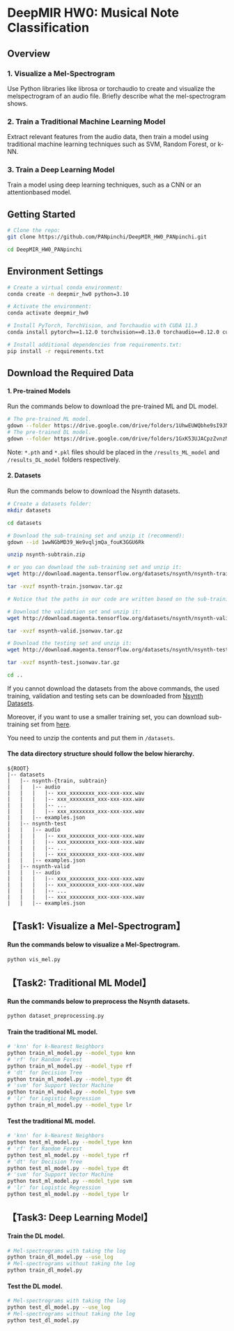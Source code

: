 # DeepMIR HW0: Musical Note Classification

## Overview
### 1. Visualize a Mel-Spectrogram
Use Python libraries like librosa or torchaudio to create and visualize the melspectrogram of an audio file. Briefly describe what the mel-spectrogram shows.
### 2. Train a Traditional Machine Learning Model
Extract relevant features from the audio data, then train a model using
traditional machine learning techniques such as SVM, Random Forest, or k-NN.
### 3. Train a Deep Learning Model
Train a model using deep learning techniques, such as a CNN or an attentionbased model.

## Getting Started 
```bash
# Clone the repo:
git clone https://github.com/PANpinchi/DeepMIR_HW0_PANpinchi.git

cd DeepMIR_HW0_PANpinchi
```
## Environment Settings
```bash
# Create a virtual conda environment:
conda create -n deepmir_hw0 python=3.10

# Activate the environment:
conda activate deepmir_hw0

# Install PyTorch, TorchVision, and Torchaudio with CUDA 11.3
conda install pytorch==1.12.0 torchvision==0.13.0 torchaudio==0.12.0 cudatoolkit=11.3 -c pytorch

# Install additional dependencies from requirements.txt:
pip install -r requirements.txt
```
## Download the Required Data
#### 1. Pre-trained Models
Run the commands below to download the pre-trained ML and DL model. 
```bash
# The pre-trained ML model. 
gdown --folder https://drive.google.com/drive/folders/1UhwEUWQbhe9sI9JMvPMEugBRkptyMTf2?usp=drive_link
# The pre-trained DL model. 
gdown --folder https://drive.google.com/drive/folders/1GxK53UJACpzZvnzM87DXZlJzeUqk2-5O?usp=drive_link
```
Note: `*.pth` and `*.pkl` files should be placed in the `/results_ML_model` and `/results_DL_model` folders respectively.

#### 2. Datasets
Run the commands below to download the Nsynth datasets.
```bash
# Create a datasets folder:
mkdir datasets

cd datasets
```
```bash
# Download the sub-training set and unzip it (recommend):
gdown --id 1wwNGbMD39_We9vqljmQa_fouK3GGU6Rk

unzip nsynth-subtrain.zip

# or you can download the sub-training set and unzip it:
wget http://download.magenta.tensorflow.org/datasets/nsynth/nsynth-train.jsonwav.tar.gz

tar -xvzf nsynth-train.jsonwav.tar.gz

# Notice that the paths in our code are written based on the sub-training dataset. Therefore, you may encounter some path-related error messages when using the training data set.
```
```bash
# Download the validation set and unzip it:
wget http://download.magenta.tensorflow.org/datasets/nsynth/nsynth-valid.jsonwav.tar.gz

tar -xvzf nsynth-valid.jsonwav.tar.gz
```
```bash
# Download the testing set and unzip it:
wget http://download.magenta.tensorflow.org/datasets/nsynth/nsynth-test.jsonwav.tar.gz

tar -xvzf nsynth-test.jsonwav.tar.gz
```
```bash
cd ..
```

If you cannot download the datasets from the above commands, the
used training, validation and testing sets can be downloaded from [Nsynth Datasets](https://magenta.tensorflow.org/datasets/nsynth).

Moreover, if you want to use a smaller training set, you can download sub-training set from [here](https://drive.google.com/file/d/1wwNGbMD39_We9vqljmQa_fouK3GGU6Rk/view?usp=sharing).


You need to unzip the contents and put them in `/datasets`.

#### The data directory structure should follow the below hierarchy.
```
${ROOT}
|-- datasets
|   |-- nsynth-{train, subtrain}
|   |   |-- audio
|   |   |   |-- xxx_xxxxxxxx_xxx-xxx-xxx.wav
|   |   |   |-- xxx_xxxxxxxx_xxx-xxx-xxx.wav
|   |   |   |-- ...
|   |   |   |-- xxx_xxxxxxxx_xxx-xxx-xxx.wav
|   |   |-- examples.json
|   |-- nsynth-test
|   |   |-- audio
|   |   |   |-- xxx_xxxxxxxx_xxx-xxx-xxx.wav
|   |   |   |-- xxx_xxxxxxxx_xxx-xxx-xxx.wav
|   |   |   |-- ...
|   |   |   |-- xxx_xxxxxxxx_xxx-xxx-xxx.wav
|   |   |-- examples.json
|   |-- nsynth-valid
|   |   |-- audio
|   |   |   |-- xxx_xxxxxxxx_xxx-xxx-xxx.wav
|   |   |   |-- xxx_xxxxxxxx_xxx-xxx-xxx.wav
|   |   |   |-- ...
|   |   |   |-- xxx_xxxxxxxx_xxx-xxx-xxx.wav
|   |   |-- examples.json
```

## 【Task1: Visualize a Mel-Spectrogram】
#### Run the commands below to visualize a Mel-Spectrogram.
```bash
python vis_mel.py
```

## 【Task2: Traditional ML Model】
#### Run the commands below to preprocess the Nsynth datasets.
```bash
python dataset_preprocessing.py
```

#### Train the traditional ML model.
```bash
# 'knn' for k-Nearest Neighbors
python train_ml_model.py --model_type knn
# 'rf' for Random Forest
python train_ml_model.py --model_type rf
# 'dt' for Decision Tree
python train_ml_model.py --model_type dt
# 'svm' for Support Vector Machine
python train_ml_model.py --model_type svm
# 'lr' for Logistic Regression
python train_ml_model.py --model_type lr
```

#### Test the traditional ML model.
```bash
# 'knn' for k-Nearest Neighbors
python test_ml_model.py --model_type knn
# 'rf' for Random Forest
python test_ml_model.py --model_type rf
# 'dt' for Decision Tree
python test_ml_model.py --model_type dt
# 'svm' for Support Vector Machine
python test_ml_model.py --model_type svm
# 'lr' for Logistic Regression
python test_ml_model.py --model_type lr
```

## 【Task3: Deep Learning Model】
#### Train the DL model.
```bash
# Mel-spectrograms with taking the log
python train_dl_model.py --use_log
# Mel-spectrograms without taking the log
python train_dl_model.py
```

#### Test the DL model.
```bash
# Mel-spectrograms with taking the log
python test_dl_model.py --use_log
# Mel-spectrograms without taking the log
python test_dl_model.py
```


